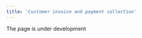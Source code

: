 ```yaml
---
title: 'Customer invoice and payment collection'
---
```

The page is under development

[//]: # (После оформления [**Отгрузки**]&#40;Shipments.md&#41; товара покупателю, в заказе становиться доступна функция **Реализовать**.)

[//]: # ()
[//]: # (![]&#40;images/Customer_invoice_and_payment_collection_1.png&#41;)

[//]: # (*Рис. 1 Заказ на продажу*)

[//]: # ()
[//]: # (  )
[//]: # ()
[//]: # (Кликнув на **Реализовать**, вы создадите документ **Реализация**, который является первичным документом учета, т.е. соответствует реальной накладной или инвойсу и необходим для учета стоимости проданного товара в балансе вашей компании и получения оплаты за товар.)

[//]: # ()
[//]: # (![]&#40;images/Customer_invoice_and_payment_collection_2.png&#41;)

[//]: # (*Рис. 2 Документ Реализация*)

[//]: # ()
[//]: # (  )
[//]: # ()
[//]: # (Документ будет создан в статусе ***К оплате*** на весь отгруженный или заказанный товар, в зависимости от настройки типа заказа. **Тип реализации, Покупатель, Вид цен, Место хранения, и стоимость товара** будут соответствовать заказу и его настройкам. Заказ, к которому относится Реализация, будет указан внизу документа, а отгрузка в поле ***Отгрузка***.)

[//]: # ()
[//]: # (Вам необходимо указать, какая из ваших [**Компаний**]&#40;Partners_directory.md&#41;является продавцом товара, если **Компания** в системе одна, поле заполнится автоматически. Стоимость товара отображается подробно, с разбивкой на цену, налоги, скидки и соответствует заказу.)

[//]: # ()
[//]: # (**Номер** документа проставиться автоматически при его первом сохранении, если вы настроили нумератор.)

[//]: # ()
[//]: # (**Дата** - по умолчанию будет установлена дата и время создания документа. Ее можно изменить, при необходимости.)

[//]: # ()
[//]: # (Будьте внимательны и указывайте не только дату, но и время документа, т.к. это важно при партионном учете товара.)

[//]: # ()
[//]: # (![]&#40;images/Customer_invoice_and_payment_collection_3.png&#41;)

[//]: # (*Рис. 3 Вкладка Прочая информация документа Реализация*)

[//]: # ()
[//]: # (  )
[//]: # ()
[//]: # (Во вкладке **Прочая информация** указаны **Условия оплаты**, соответствующие заказу и дата, до которой должна быть произведена оплата товара &#40;в соответствии с настройками условия оплаты&#41;. Также будут указаны счета по умолчанию покупателя и вашей компании. При необходимости их можно изменить. Для этого надо кликнуть в поле счета и выбрать другой счет из доступных. Как настраивать счета контрагентов смотрите **[здесь]&#40;Partners_directory.md&#41;**.)

[//]: # ()
[//]: # (Для удобства можете указать, под каким номером числиться документ у покупателя, в поле **Код Покупателя** и напечатать **Примечание**, которое будет видно в общем списке реализаций &#40;**Расчеты - Реализации**&#41;.)

[//]: # ()
[//]: # (Когда вы получили оплату по данному заказу, нажмите кнопку **Оплатить**, и будет создан черновик входящего платежа, в котором будут указаны **Покупатель**, **Компания** и их **Счета** из **Реализации**, а сама **Реализация** будет указана в блоке разнесенных документов. **Тип** платежа будет заполнен автоматически, если настроен в [**типе реализации**]&#40;Invoice_type.md&#41;. Чтобы платеж был учтен, его надо **Провести.**)

[//]: # ()
[//]: # (![]&#40;images/Customer_invoice_and_payment_collection_4.png&#41;)

[//]: # (*Рис. 4 Платеж по Реализации*)

[//]: # ()
[//]: # (  )
[//]: # ()
[//]: # (После этого платеж будет указан во вкладке **Разнесение оплат**, а сам документ **Реализация** будет переведен в статус ***Оплачено***.)

[//]: # ()
[//]: # (![]&#40;images/Customer_invoice_and_payment_collection_5.png&#41;)

[//]: # (*Рис. 5 Оплаченная Реализация*)

[//]: # ()
[//]: # (  )
[//]: # ()
[//]: # (Возможна ситуация, когда у вас в системе уже введен платеж от данного покупателя &#40;например, при предоплате&#41;, тогда он будет отображаться во вкладке **Разнесение оплат** в блоке **Доступные**. Для того, чтобы отнести платеж именно на эту **Реализацию**, нажмите кнопку **Разнести**, и документ перейдет в статус ***Оплачено*** &#40;см. рис. 5&#41;)

[//]: # ()
[//]: # (![]&#40;images/Customer_invoice_and_payment_collection_6.png&#41;)

[//]: # (*Рис. 6 Платежи, доступные для оплаты Реализации*)

  



  
